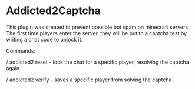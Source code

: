 # Addicted2Captcha
This plugin was created to prevent possible bot spam on minecraft servers. The first time players enter the server, they will be put to a captcha test by writing a chat code to unlock it.

Commands:

/ addicted2 reset - lock the chat for a specific player, resolving the captcha again

/ addicted2 verify - saves a specific player from solving the captcha
